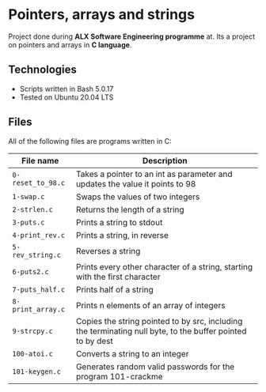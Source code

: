 # Pointers, arrays and strings

Project done during **ALX Software Engineering programme** at. Its a project on pointers and arrays in **C language**.


## Technologies
* Scripts written in Bash 5.0.17
* Tested on Ubuntu 20.04 LTS

## Files
All of the following files are programs written in C:

| File name | Description |
| ------------ | ----------- |
| `0-reset_to_98.c` | Takes a pointer to an int as parameter and updates the value it points to 98 |
| `1-swap.c` | Swaps the values of two integers |
| `2-strlen.c` | Returns the length of a string |
| `3-puts.c` | Prints a string to stdout |
| `4-print_rev.c` | Prints a string, in reverse |
| `5-rev_string.c` | Reverses a string |
| `6-puts2.c`| Prints every other character of a string, starting with the first character |
| `7-puts_half.c`| Prints half of a string |
| `8-print_array.c` | Prints n elements of an array of integers |
| `9-strcpy.c`| Copies the string pointed to by src, including the terminating null byte, to the buffer pointed to by dest |
| `100-atoi.c` | Converts a string to an integer |
| `101-keygen.c` | Generates random valid passwords for the program 101-crackme |

